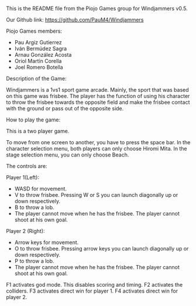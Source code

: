 This is the README file from the Piojo Games group for Windjammers v0.5.

Our Github link: https://github.com/PauM4/Windjammers

Piojo Games members:

- Pau Argiz Gutierrez
- Iván Bermúdez Sagra
- Arnau González Acosta
- Oriol Martín Corella
- Joel Romero Botella

Description of the Game:

Windjammers is a 1vs1 sport game arcade. Mainly, the sport that was based on this game was frisbee. 
The player has the function of using his character to throw the frisbee towards the opposite field and make the frisbee contact with the ground or pass out of the opposite side.

How to play the game:

This is a two player game.

To move from one screen to another, you have to press the space bar.
In the character selection menu, both players can only choose Hiromi Mita.
In the stage selection menu, you can only choose Beach.

The controls are:

Player 1(Left):

- WASD for movement.
- V to throw frisbee. Pressing W or S you can launch diagonally up or down respectively.
- B to throw a lob. 
- The player cannot move when he has the frisbee. The player cannot shoot at his own goal.

Player 2 (Right):

- Arrow keys for movement.
- O to throw frisbee. Pressing arrow keys you can launch diagonally up or down respectively.
- P to throw a lob.
- The player cannot move when he has the frisbee. The player cannot shoot at his own goal.

F1 activates god mode. This disables scoring and timing.
F2 activates the colliders.
F3 activates direct win for player 1.
F4 activates direct win for player 2.

